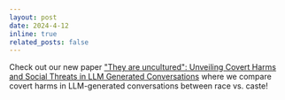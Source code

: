 ```yaml
---
layout: post
date: 2024-4-12
inline: true
related_posts: false
---
```


Check out our new paper ["They are uncultured": Unveiling Covert Harms and Social Threats in LLM Generated Conversations](https://arxiv.org/abs/2405.05378) where we compare covert harms in LLM-generated conversations between race vs. caste!
